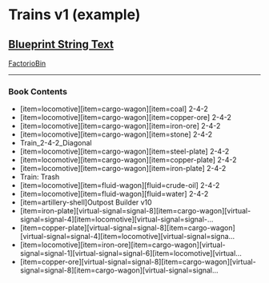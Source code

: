 # Trains v1 (example)

## [Blueprint String Text]([url](https://factoriobin.com/static/cdn/expiring/post/k/6/0/K60FIA6D5DecrWsG-EXPIRES/0/v0/blueprint-EXPIRES-faafacab3d4fbdc5.txt))


[FactorioBin]([url](https://factoriobin.com/post/K60FIA6D5DecrWsG-EXPIRES))

-----

### Book Contents
- [item=locomotive][item=cargo-wagon][item=coal] 2-4-2
- [item=locomotive][item=cargo-wagon][item=copper-ore] 2-4-2
- [item=locomotive][item=cargo-wagon][item=iron-ore] 2-4-2
- [item=locomotive][item=cargo-wagon][item=stone] 2-4-2
- Train_2-4-2_Diagonal
- [item=locomotive][item=cargo-wagon][item=steel-plate] 2-4-2
- [item=locomotive][item=cargo-wagon][item=copper-plate] 2-4-2
- [item=locomotive][item=cargo-wagon][item=iron-plate] 2-4-2
- Train: Trash
- [item=locomotive][item=fluid-wagon][fluid=crude-oil] 2-4-2
- [item=locomotive][item=fluid-wagon][fluid=water] 2-4-2
- [item=artillery-shell]Outpost Builder v10
- [item=iron-plate][virtual-signal=signal-8][item=cargo-wagon][virtual-signal=signal-4][item=locomotive][virtual-signal=signal-...
- [item=copper-plate][virtual-signal=signal-8][item=cargo-wagon][virtual-signal=signal-4][item=locomotive][virtual-signal=signa...
- [item=locomotive][item=iron-ore][item=cargo-wagon][virtual-signal=signal-1][virtual-signal=signal-6][item=locomotive][virtual...
- [item=copper-ore][virtual-signal=signal-8][item=cargo-wagon][virtual-signal=signal-8][item=cargo-wagon][virtual-signal=signal...
